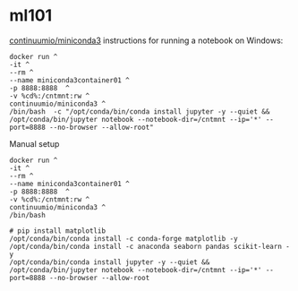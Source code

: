 # ml101


[continuumio/miniconda3](https://hub.docker.com/r/continuumio/miniconda3) instructions for running a notebook on Windows:
 
```
docker run ^
-it ^
--rm ^
--name miniconda3container01 ^
-p 8888:8888  ^
-v %cd%:/cntmnt:rw ^
continuumio/miniconda3 ^
/bin/bash  -c "/opt/conda/bin/conda install jupyter -y --quiet && /opt/conda/bin/jupyter notebook --notebook-dir=/cntmnt --ip='*' --port=8888 --no-browser --allow-root"

```
  
Manual setup
```
docker run ^
-it ^
--rm ^
--name miniconda3container01 ^
-p 8888:8888  ^
-v %cd%:/cntmnt:rw ^
continuumio/miniconda3 ^
/bin/bash 
```
```
# pip install matplotlib
/opt/conda/bin/conda install -c conda-forge matplotlib -y 
/opt/conda/bin/conda install -c anaconda seaborn pandas scikit-learn -y 
/opt/conda/bin/conda install jupyter -y --quiet && /opt/conda/bin/jupyter notebook --notebook-dir=/cntmnt --ip='*' --port=8888 --no-browser --allow-root
```

